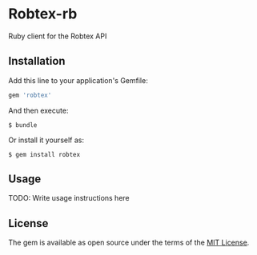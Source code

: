 # Robtex-rb

Ruby client for the Robtex API

## Installation

Add this line to your application's Gemfile:

```ruby
gem 'robtex'
```

And then execute:

    $ bundle

Or install it yourself as:

    $ gem install robtex

## Usage

TODO: Write usage instructions here

## License

The gem is available as open source under the terms of the [MIT License](https://opensource.org/licenses/MIT).

